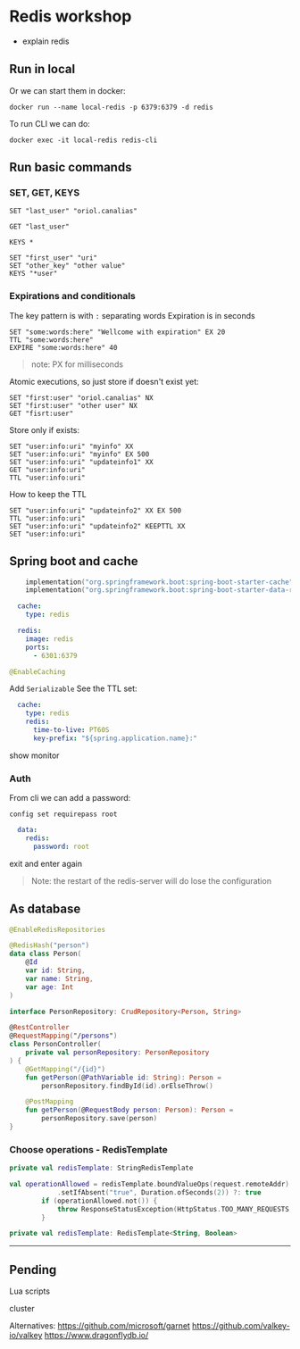 # Redis workshop

- explain redis

## Run in local

Or we can start them in docker:
```shell
docker run --name local-redis -p 6379:6379 -d redis
```

To run CLI we can do:
```shell
docker exec -it local-redis redis-cli
```

## Run basic commands

### SET, GET, KEYS

```shell
SET "last_user" "oriol.canalias"
```

```shell
GET "last_user"
```

```shell
KEYS *
```

```shell
SET "first_user" "uri"
SET "other_key" "other value"
KEYS "*user"
```

### Expirations and conditionals

The key pattern is with `:` separating words
Expiration is in seconds 

```shell
SET "some:words:here" "Wellcome with expiration" EX 20
TTL "some:words:here"
EXPIRE "some:words:here" 40
```
> note: PX for milliseconds

Atomic executions, so just store if doesn't exist yet:
```shell
SET "first:user" "oriol.canalias" NX
SET "first:user" "other user" NX
GET "fisrt:user"
```

Store only if exists:
```shell
SET "user:info:uri" "myinfo" XX
SET "user:info:uri" "myinfo" EX 500
SET "user:info:uri" "updateinfo1" XX
GET "user:info:uri"
TTL "user:info:uri"
```
How to keep the TTL
```shell
SET "user:info:uri" "updateinfo2" XX EX 500
TTL "user:info:uri"
SET "user:info:uri" "updateinfo2" KEEPTTL XX
SET "user:info:uri"
```

## Spring boot and cache
```kotlin
	implementation("org.springframework.boot:spring-boot-starter-cache")
	implementation("org.springframework.boot:spring-boot-starter-data-redis")
```

```yaml
  cache:
    type: redis
```

```yaml
  redis:
    image: redis
    ports:
      - 6301:6379
```
```java
@EnableCaching
```

Add `Serializable`
See the TTL
set:
```yaml
  cache:
    type: redis
    redis:
      time-to-live: PT60S
      key-prefix: "${spring.application.name}:"
```

show monitor

### Auth
From cli we can add a password:
```shell
config set requirepass root
```

```yaml
  data:
    redis:
      password: root
```

exit and enter again

> Note: the restart of the redis-server will do lose the configuration

## As database

```kotlin
@EnableRedisRepositories

@RedisHash("person")
data class Person(
    @Id
    var id: String,
    var name: String,
    var age: Int
)

interface PersonRepository: CrudRepository<Person, String>

@RestController
@RequestMapping("/persons")
class PersonController(
    private val personRepository: PersonRepository
) {
    @GetMapping("/{id}")
    fun getPerson(@PathVariable id: String): Person =
        personRepository.findById(id).orElseThrow()

    @PostMapping
    fun getPerson(@RequestBody person: Person): Person =
        personRepository.save(person)
}
```

### Choose operations - RedisTemplate

```kotlin
private val redisTemplate: StringRedisTemplate

val operationAllowed = redisTemplate.boundValueOps(request.remoteAddr)
            .setIfAbsent("true", Duration.ofSeconds(2)) ?: true
        if (operationAllowed.not()) {
            throw ResponseStatusException(HttpStatus.TOO_MANY_REQUESTS, "Too many requests")
        }
```

```kotlin
private val redisTemplate: RedisTemplate<String, Boolean>
```

---
## Pending



Lua scripts

cluster



Alternatives:
https://github.com/microsoft/garnet
https://github.com/valkey-io/valkey
https://www.dragonflydb.io/
